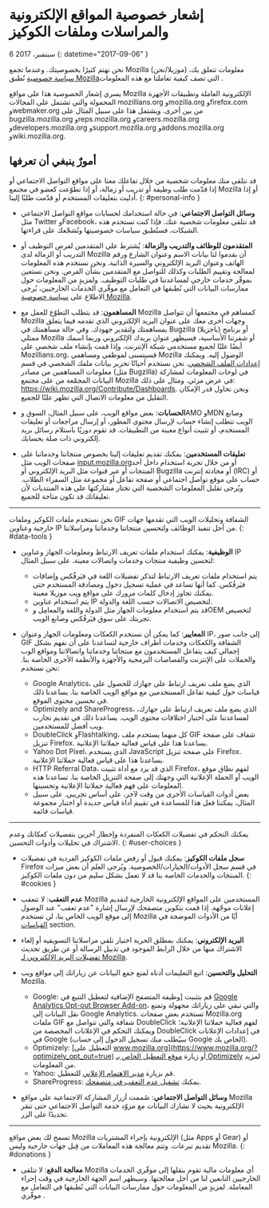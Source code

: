 # إشعار خصوصية المواقع الإلكترونية والمراسلات وملفات الكوكيز

6 سبتمبر، 2017
{: datetime="2017-09-06" }

نحن نهتم كثيرًا بخصوصيتك. وعندما تجمع Mozilla (موزيلا/نحن)‎ معلومات تتعلق بك، نُطبق ‎[سياسة خصوصية Mozilla‏](https://www.mozilla.org/privacy/) التي تصف كيفية تعاملنا مع هذه المعلومات.

يسري إشعار الخصوصية هذا على مواقع Mozilla الإلكترونية العاملة وتطبيقات الأجهزة المحمولة والتي تشتمل على المجالات mozillians.org وmozilla.org وfirefox.com وwebmaker.org من بين أخرى. ويشتمل هذا على سبيل المثال على bugzilla.mozilla.org وreps.mozilla.org وcareers.mozilla.org وdevelopers.mozilla.org وsupport.mozilla.org وaddons.mozilla.org وwiki.mozilla.org.

## أمورٌ ينبغي أن تعرفها

قد نتلقى منك معلومات شخصية من خلال تفاعلك معنا على مواقع التواصل الاجتماعي أو إذا قدّمت طلب وظيفة أو تدريب أو زمالة، أو إذا تطوّعت كعضو في مجتمع Mozilla أو إذا أدليت بتعليقات المستخدم أو قدّمت طلبًا إلينا. 
{: #personal-info }

* **وسائل التواصل الاجتماعي**: في حالة استخدامك لحسابات مواقع التواصل الاجتماعي مثل Twitter وFacebook، قد نتلقى معلومات شخصية عنك. فإذا كنت تستخدم هذه الشبكات، فستُطبق سياسات خصوصيتها ونُشجّعك على قراءتها.

* **المتقدمون للوظائف والتدريب والزمالة**: يُشترط على المتقدمين لفرص التوظيف أو التدريب أو الزمالة لدى Mozilla أن يقدموا لنا بيانات الاسم وعنوان الشارع ورقم الهاتف وعنوان البريد الإلكتروني والسيرة الذاتية. ونحن نستخدم هذه المعلومات لمعالجة وتقييم الطلبات وكذلك للتواصل مع المتقدمين بشأن الفرص. ونحن نستعين بموفّر خدمات خارجي لمساعدتنا في طلبات التوظيف. ولمزيدٍ من المعلومات حول ممارسات البيانات التي نُطبقها في التعامل مع موفّري الخدمات الخارجيين، يُرجى الاطلاع على [سياسة خصوصية Mozilla‏](https://www.mozilla.org/privacy/).

* **المساهمون**: قد يتطلب التطوّع للعمل مع Mozilla كمساهم في مجتمعها أن تتواصل Mozilla وجهات أخرى معك على عنوان البريد الإلكتروني الذي تقدمه فيما يتعلق بمساهمتك ولتقدير جهودك. وفي حالة مساهمتك في Bugzilla (باجزيلا)‎ أو برنامج ممثلي Mozilla أو شفرتنا الأساسية، فسيظهر عنوان بريدك الإلكتروني وربما اسمك أيضًا علنًا لجميع مستخدمي شبكة الإنترنت. وإذا قمت بإنشاء ملف شخصي على Mozillians.org، فسيتسنى لموظفي ومساهمي Mozilla الوصول إليه. ويمكنك تحرير بيانات ملفك الشخصي في قسم ‎[إعدادات الملف الشخصي](https://mozillians.org/user/edit). نحن نستخدم أحيانًا معلومات المساهمين من مصادر ‎(مثل Bugzilla) في لوحات المعلومات لمشاركة البيانات المجمّعة من على مجتمع Mozilla في عرض مرئي. ومثال على ذلك: <https://wiki.mozilla.org/Contribute/Dashboards>. ونحن نحاول قدر الإمكان التقليل من معلومات الاتصال التي تظهر علنًا للجميع.

* **الحسابات**: بعض مواقع الويب، على سبيل المثال، السوق وAMO وMDN وصانع الويب تتطلب إنشاء حساب لإرسال محتوى المطور، أو إرسال مراجعات أو تعليقات المستخدم، أو تثبيت أنواع معينة من التطبيقات.  قد تقوم دوريًا باستلام رسائل بريد إلكتروني ذات صلة بحسابك.

* **تعليقات المستخدمين**:  يمكنك تقديم تعليقات إلينا بخصوص منتجاتنا وخدماتنا على صفحات الويب مثل [input.mozilla.org‏](https://input.mozilla.org/) أو من خلال تجربة استخدام داخل أحد المنتجات أو عبر قنوات مثل البريد الإلكتروني أو Bugzilla أو محادثة إنترنت (IRC) أو حساب على موقع تواصل اجتماعي أو صفحة تفاعل أو مجموعة مثل السفراء الطلاب. ويُرجى تقليل المعلومات الشخصية التي تختار مشاركتها على هذه المنتديات لأن تعليقاتك قد تكون متاحة للجميع.

---------------------------------------

نحن نستخدم ملفات الكوكيز وملفات GIF الشفافة وتحليلات الويب التي تقدمها جهات خارجية وعناوين IP من أجل تنفيذ الوظائف ولتحسين منتجاتنا وخدماتنا ومراسلاتنا. 
{: #data-tools }

* **الوظيفية**: يمكنك استخدام ملفات تعريف الارتباط ومعلومات الجهاز وعناوين IP لتحسين وظيفية منتجات وخدمات واتصالات معينة. على سبيل المثال:
    * يتم استخدام ملفات تعريف الارتباط لتذكر تفضيلات اللغة في فيَرفُكس وإضافات فيَرفُكس. كما أنها تساعد في عملية تسجيل دخول ومصادقة المستخدم حتى يمكنك تجاوز إدخال كلمات مرورك على مواقع ويب موزيلا معينة.  
    * يتم استخدام عناوين IP لتخصيص الاتصالات حسب اللغة والدولة.  
    * قد يتم استخدام معلومات الجهاز مثل الدولة واللغة والمعامِل وOEM لتخصيص تجربتك على سوق فيَرفُكس وصانع الويب.

* **المعايير**: كما يمكن أن نستخدم الكعكات ومعلومات الجهاز وعنوان IP، إلى جانب صور GIF الشفافة والكعكات وخدمات أطراف خارجية لتساعدنا على أن نفهم بشكل إجمالي كيف يتفاعل المستخدمون مع منتجاتنا وخدماتنا واتصالاتنا ومواقع الوب والحملات على الإنترنت والقصاصات البرمجية والأجهزة والأنظمة الأخرى الخاصة بنا. نحن نستخدم:
    * Google Analytics، الذي يضع ملف تعريف ارتباط على جهازك للحصول على قياسات حول كيفية تفاعل المستخدمين مع مواقع الويب الخاصة بنا.      يساعدنا ذلك في تحسين محتوى الموقع.  
    * Optimizely and ShareProgress، الذي يضع ملف تعريف ارتباط على جهازك، لمساعدتنا على اختبار اختلافات محتوى الويب.  يساعدنا ذلك في تقديم     تجارب ويب أفضل للمستخدمين.
    * DoubleClick وFlashtalking، كل منهما يستخدم ملف GIF شفاف على صفحة تنزيل Firefox.  يساعدنا هذا على قياس فعالية     حملاتنا الإعلانية.
    * Yahoo Dot Pixel، الذي يستخدم JavaScript على صفحة تنزيل Firefox. يساعدنا هذا على قياس فعالية حملاتنا الإعلانية. 
    * HTTP Referral Data، الذي قد يرد مع أداة تثبيت Firefox، لفهم نطاق موقع الويب أو الحملة الإعلانية التي وجهتك إلى صفحة التنزيل الخاصة بنا. تساعدنا هذه المعلومات على فهم فعالية حملاتنا الإعلانية وتحسينها.
    * بعض أدوات القياسات الأخرى من وقت لآخر، على أساس تجريبي. على سبيل المثال، يمكننا فعل هذا للمساعدة في تقييم أداة قياس جديدة أو اختبار مجموعة قياسات قائمة.

---------------------------------------

يمكنك التحكم في تفضيلات الكعكات المنفردة وإخطار آخرين بتفضيلات كعكاتك وعدم الاشتراك في تحليلات وأدوات التحسين. 
{: #user-choices }

* **سجل ملفات الكوكيز**: يمكنك قبول أو رفض ملفات الكوكيز الفردية في تفضيلات Firefox في قسم سجل الأدوات/الخيارات/الخصوصية. ويُرجى العلم أن بعض ميزات المنتجات والخدمات الخاصة بنا قد لا تعمل بشكل سليم من دون ملفات الكوكيز.
{: #cookies }

* **عدم التعقب**: لا تتعقب Mozilla المستخدمين على المواقع الإلكترونية الخارجية لتقديم إعلانات موجّهة. إذا قمت بتكوين متصفحك لإرسال إشارة "عدم تعقب" عند الوصول إلى موقع الويب الخاص بنا، لن تستخدم Mozilla أيًا من الأدوات الموضحة في [القياسات](#data-tools) section.

* **البريد الإلكتروني**: يمكنك بمطلق الحرية اختيار تلقي مراسلاتنا التسويقية أو إلغاء الاشتراك منها من خلال الرابط الموجود في تذييل الرسالة أو عن طريق تحديث ‎[تفضيلات البريد الإلكتروني لـ Mozilla‏](https://www.mozilla.org/newsletter/recovery/).

* **التحليل والتحسين**:  اتبع التعليمات أدناه لمنع جمع البيانات عن زياراتك إلى مواقع ويب Mozilla.
    *  Google: قم بتثبيت [وظيفة المتصفح الإضافية لتعطيل التتبع في [Google Analytics Opt-out Browser Add-on](https://tools.google.com/dlpage/gaoptout)، والتي تبقي على زياراتك مجهولة وتمنع نقل البيانات إلى Google Analytics. تستخدم بعض صفحات Mozilla.org ملفات GIF شفافة والتي تتواصل مع DoubleClick لفهم فعالية حملاتنا الإعلانية؛ ويمكنك التحكم في الإعلانات المخصصة من DoubleClick في إعدادات الإعلانات في Google (سيُطلب منك تسجيل الدخول إلى حساب Google الخاص بك).
    *  Optimizely: [التعطيل على www.mozilla.org](https://www.mozilla.org/?optimizely_opt_out=true) أو زيارة [موقع التعطيل الخاص بـ Optimizely](https://www.optimizely.com/opt_out) لمزيد من المعلومات.
    *  Yahoo: قم بزيارة [مدير الاهتمام الإعلاني](https://aim.yahoo.com/aim/us/en/optout/) للتعطيل.
    *  ShareProgress: يمكنك [تشغيل عدم التعقب في متصفحك](https://support.mozilla.org/kb/how-do-i-turn-do-not-track-feature).

* **وسائل التواصل الاجتماعي**: صُممت أزرار المشاركة الاجتماعية على مواقع Mozilla الإلكترونية بحيث لا تشارك البيانات مع مزوّد خدمة التواصل الاجتماعي حتى تنقر تحديدًا على الزر.

---------------------------------------

تسمح لك بعض مواقع Mozilla الإلكترونية بإجراء المشتريات (مثل Apps أو Gear) أو تقديم تبرعات. وتتم معالجة هذه المعاملات من قِبل جهات خارجية وليس Mozilla. 
{: #donations }

* **معالجة الدفع**:   لا تتلقى Mozilla أي معلومات مالية تقوم بنقلها إلى موفّري الخدمات الخارجيين التابعين لنا من أجل معالجتها. وسيظهر اسم الجهة الخارجية في وقت إجراء المعاملة.  لمزيدٍ من المعلومات حول ممارسات البيانات التي نُطبقها في التعامل مع موفّري .
